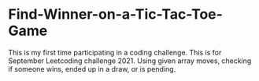 # Find-Winner-on-a-Tic-Tac-Toe-Game
This is my first time participating in a coding challenge. This is for September Leetcoding challenge 2021. 
Using given array moves,
checking if someone wins, ended up in a draw, or is pending.
